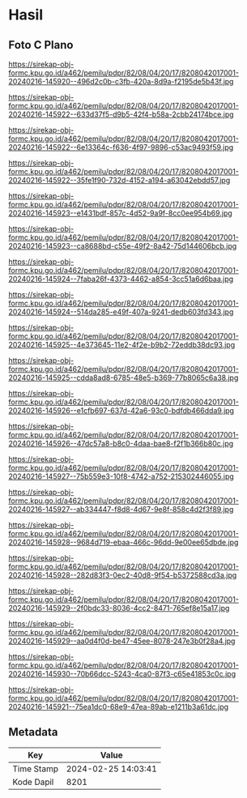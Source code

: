 # Hasil

## Foto C Plano

https://sirekap-obj-formc.kpu.go.id/a462/pemilu/pdpr/82/08/04/20/17/8208042017001-20240216-145920--496d2c0b-c3fb-420a-8d9a-f2195de5b43f.jpg

https://sirekap-obj-formc.kpu.go.id/a462/pemilu/pdpr/82/08/04/20/17/8208042017001-20240216-145922--633d37f5-d9b5-42f4-b58a-2cbb24174bce.jpg

https://sirekap-obj-formc.kpu.go.id/a462/pemilu/pdpr/82/08/04/20/17/8208042017001-20240216-145922--6e13364c-f636-4f97-9896-c53ac9493f59.jpg

https://sirekap-obj-formc.kpu.go.id/a462/pemilu/pdpr/82/08/04/20/17/8208042017001-20240216-145922--35fe1f90-732d-4152-a194-a63042ebdd57.jpg

https://sirekap-obj-formc.kpu.go.id/a462/pemilu/pdpr/82/08/04/20/17/8208042017001-20240216-145923--e1431bdf-857c-4d52-9a9f-8cc0ee954b69.jpg

https://sirekap-obj-formc.kpu.go.id/a462/pemilu/pdpr/82/08/04/20/17/8208042017001-20240216-145923--ca8688bd-c55e-49f2-8a42-75d144606bcb.jpg

https://sirekap-obj-formc.kpu.go.id/a462/pemilu/pdpr/82/08/04/20/17/8208042017001-20240216-145924--7faba26f-4373-4462-a854-3cc51a6d6baa.jpg

https://sirekap-obj-formc.kpu.go.id/a462/pemilu/pdpr/82/08/04/20/17/8208042017001-20240216-145924--514da285-e49f-407a-9241-dedb603fd343.jpg

https://sirekap-obj-formc.kpu.go.id/a462/pemilu/pdpr/82/08/04/20/17/8208042017001-20240216-145925--4e373645-11e2-4f2e-b9b2-72eddb38dc93.jpg

https://sirekap-obj-formc.kpu.go.id/a462/pemilu/pdpr/82/08/04/20/17/8208042017001-20240216-145925--cdda8ad8-6785-48e5-b369-77b8065c6a38.jpg

https://sirekap-obj-formc.kpu.go.id/a462/pemilu/pdpr/82/08/04/20/17/8208042017001-20240216-145926--e1cfb697-637d-42a6-93c0-bdfdb466dda9.jpg

https://sirekap-obj-formc.kpu.go.id/a462/pemilu/pdpr/82/08/04/20/17/8208042017001-20240216-145926--47dc57a8-b8c0-4daa-bae8-f2f1b366b80c.jpg

https://sirekap-obj-formc.kpu.go.id/a462/pemilu/pdpr/82/08/04/20/17/8208042017001-20240216-145927--75b559e3-10f8-4742-a752-215302446055.jpg

https://sirekap-obj-formc.kpu.go.id/a462/pemilu/pdpr/82/08/04/20/17/8208042017001-20240216-145927--ab334447-f8d8-4d67-9e8f-858c4d2f3f89.jpg

https://sirekap-obj-formc.kpu.go.id/a462/pemilu/pdpr/82/08/04/20/17/8208042017001-20240216-145928--9684d719-ebaa-466c-96dd-9e00ee65dbde.jpg

https://sirekap-obj-formc.kpu.go.id/a462/pemilu/pdpr/82/08/04/20/17/8208042017001-20240216-145928--282d83f3-0ec2-40d8-9f54-b5372588cd3a.jpg

https://sirekap-obj-formc.kpu.go.id/a462/pemilu/pdpr/82/08/04/20/17/8208042017001-20240216-145929--2f0bdc33-8036-4cc2-8471-765ef8e15a17.jpg

https://sirekap-obj-formc.kpu.go.id/a462/pemilu/pdpr/82/08/04/20/17/8208042017001-20240216-145929--aa0d4f0d-be47-45ee-8078-247e3b0f28a4.jpg

https://sirekap-obj-formc.kpu.go.id/a462/pemilu/pdpr/82/08/04/20/17/8208042017001-20240216-145930--70b66dcc-5243-4ca0-87f3-c65e41853c0c.jpg

https://sirekap-obj-formc.kpu.go.id/a462/pemilu/pdpr/82/08/04/20/17/8208042017001-20240216-145921--75ea1dc0-68e9-47ea-89ab-e1211b3a61dc.jpg


## Metadata

| Key        | Value               |
| ---------- | ------------------- |
| Time Stamp | 2024-02-25 14:03:41 |
| Kode Dapil | 8201                |



